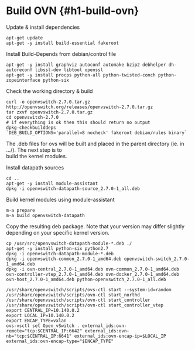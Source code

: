 # Build OVN {#h1-build-ovn}

Update & install dependencies

```
apt-get update
apt-get -y install build-essential fakeroot
```

Install Build-Depends from debian/control file

```
apt-get -y install graphviz autoconf automake bzip2 debhelper dh-autoreconf libssl-dev libtool openssl
apt-get -y install procps python-all python-twisted-conch python-zopeinterface python-six
```

Check the working directory & build

    curl -o openvswitch-2.7.0.tar.gz http://openvswitch.org/releases/openvswitch-2.7.0.tar.gz
    tar zxvf openvswitch-2.7.0.tar.gz
    cd openvswitch-2.7.0
    # if everything is ok then this should return no output
    dpkg-checkbuilddeps
    `DEB_BUILD_OPTIONS='parallel=8 nocheck' fakeroot debian/rules binary`

The .deb files for ovs will be built and placed in the parent directory \(ie. in …/\). The next step is to  
build the kernel modules.

Install datapath sources

```
cd ..
apt-get -y install module-assistant
dpkg -i openvswitch-datapath-source_2.7.0-1_all.deb
```

Build kernel modules using module-assistant

```
m-a prepare
m-a build openvswitch-datapath
```

Copy the resulting deb package. Note that your version may differ slightly depending on your specific kernel version.

```
cp /usr/src/openvswitch-datapath-module-*.deb ./
apt-get -y install python-six python2.7
dpkg -i openvswitch-datapath-module-*.deb
dpkg -i openvswitch-common_2.7.0-1_amd64.deb openvswitch-switch_2.7.0-1_amd64.deb
dpkg -i ovn-central_2.7.0-1_amd64.deb ovn-common_2.7.0-1_amd64.deb ovn-controller-vtep_2.7.0-1_amd64.deb ovn-docker_2.7.0-1_amd64.deb ovn-host_2.7.0-1_amd64.deb python-openvswitch_2.7.0-1_all.deb
```

```
/usr/share/openvswitch/scripts/ovs-ctl start --system-id=random
/usr/share/openvswitch/scripts/ovn-ctl start_northd
/usr/share/openvswitch/scripts/ovn-ctl start_controller
/usr/share/openvswitch/scripts/ovn-ctl start_controller_vtep
export CENTRAL_IP=10.140.0.2
export LOCAL_IP=10.140.0.2
export ENCAP_TYPE=vxlan
ovs-vsctl set Open_vSwitch . external_ids:ovn-remote="tcp:$CENTRAL_IP:6642" external_ids:ovn-nb="tcp:$CENTRAL_IP:6641" external_ids:ovn-encap-ip=$LOCAL_IP external_ids:ovn-encap-type="$ENCAP_TYPE"
```



